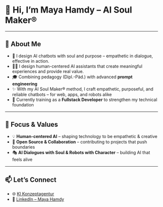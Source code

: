 # 👋 Hi, I’m Maya Hamdy – AI Soul Maker®

---

## 🚀 About Me
- 🤖 I design AI chatbots with soul and purpose – empathetic in dialogue, effective in action.
- 👩‍💻 I design human-centered AI assistants that create meaningful experiences and provide real value. 
- 🎓 Combining pedagogy (Dipl.-Päd.) with advanced **prompt engineering**  
- ✨ With my AI Soul Maker® method, I craft empathetic, purposeful, and reliable chatbots – for web, apps, and robots alike  
- 🌱 Currently training as a **Fullstack Developer** to strengthen my technical foundation  

---

## 🌟 Focus & Values
- 💡 **Human-centered AI** – shaping technology to be empathetic & creative  
- 🔗 **Open Source & Collaboration** – contributing to projects that push boundaries  
- 🎭 **AI Dialogues with Soul & Robots with Character** – building AI that feels alive  

---

## 📫 Let’s Connect
- 🌐 [KI Konzeptagentur](https://www.ki-konzeptagentur.de)  
- 💼 [LinkedIn – Maya Hamdy](https://www.linkedin.com/in/maya-hamdy-ki-konzeptagentur/) 
